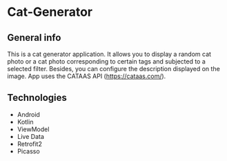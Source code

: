 # Cat-Generator

## General info
This is a cat generator application. It allows you to display a random cat photo or a cat photo corresponding to certain tags and subjected to a selected filter. Besides, you can configure the description displayed on the image. App uses the CATAAS API (https://cataas.com/).

## Technologies
* Android
* Kotlin
* ViewModel
* Live Data
* Retrofit2
* Picasso